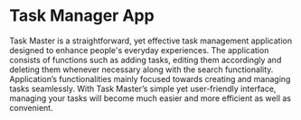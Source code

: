# Task Manager App
Task Master is a straightforward, yet effective task management application designed to enhance people's everyday experiences.
The application consists of functions such as adding tasks, editing them accordingly and deleting them whenever necessary along with the search functionality. Application’s functionalities mainly focused towards creating and managing tasks seamlessly. With Task Master’s simple yet user-friendly interface, managing your tasks will become much easier and more efficient as well as convenient. 

